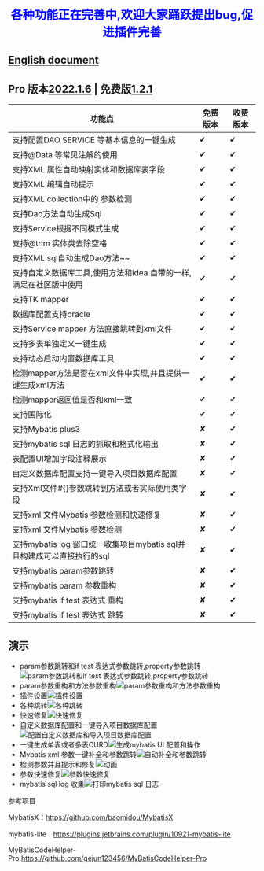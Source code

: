 ### <center><font color=blue size=5>各种功能正在完善中,欢迎大家踊跃提出bug,促进插件完善</font></center>
## [English document](https://github.com/zoulejiu/mybatisSmartCodeHelp/blob/main/README.md)
## Pro 版本[2022.1.6](https://plugins.jetbrains.com/plugin/18389-mybatis-smart-code-help-pro) | 免费版[1.2.1](https://plugins.jetbrains.com/plugin/16245-mybatis-smart-code-help)
功能点  | 免费版本  |  收费版本
-----   | ------ | -----
支持配置DAO SERVICE 等基本信息的一键生成|  ✔ | ✔
支持@Data 等常见注解的使用|  ✔ | ✔
支持XML 属性自动映射实体和数据库表字段|  ✔ | ✔
支持XML 编辑自动提示|  ✔ | ✔
支持XML collection中的 参数检测|  ✔ | ✔
支持Dao方法自动生成Sql|  ✔ | ✔
支持Service根据不同模式生成|  ✔ | ✔
支持@trim 实体类去除空格|  ✔ | ✔
支持XML sql自动生成Dao方法~~|  ✔ | ✔
支持自定义数据库工具,使用方法和idea 自带的一样,满足在社区版中使用|  ✔ | ✔
支持TK mapper|  ✔ | ✔
数据库配置支持oracle|  ✔ | ✔
支持Service mapper 方法直接跳转到xml文件|  ✔ | ✔
支持多表单独定义一键生成|  ✔ | ✔
支持动态启动内置数据库工具|  ✔ | ✔
检测mapper方法是否在xml文件中实现,并且提供一键生成xml方法|  ✔ | ✔
检测mapper返回值是否和xml一致|  ✔ | ✔
支持国际化|  ✔ | ✔
支持Mybatis plus3| ✘|✔
支持mybatis sql 日志的抓取和格式化输出| ✘|✔
表配置UI增加字段注释展示| ✘|✔
自定义数据库配置支持一键导入项目数据库配置| ✘|✔
支持Xml文件#{}参数跳转到方法或者实际使用类字段| ✘|✔
支持xml 文件Mybatis 参数检测和快速修复| ✘|✔
支持xml 文件Mybatis 参数检测| ✘|✔
支持mybatis log 窗口统一收集项目mybatis sql并且构建成可以直接执行的sql| ✘|✔
支持mybatis param参数跳转| ✘|✔
支持mybatis param 参数重构| ✘|✔
支持mybatis if test 表达式 重构| ✘|✔
支持mybatis if test 表达式 跳转| ✘|✔
## 演示
- param参数跳转和if test 表达式参数跳转,property参数跳转![param参数跳转和if test 表达式参数跳转,property参数跳转](https://user-images.githubusercontent.com/31949635/160225943-b11b97dc-6a84-445d-a6b4-93e50b68dbe6.gif)
- param参数重构和方法参数重构![param参数重构和方法参数重构](https://user-images.githubusercontent.com/31949635/160225979-6d78960a-80d4-438d-b0e8-960720adb05c.gif)
- 插件设置![插件设置](https://user-images.githubusercontent.com/31949635/154419374-81726a9f-d411-424c-9785-aff768b761f2.gif)
- 各种跳转![各种跳转](https://user-images.githubusercontent.com/31949635/154419392-3d6c0f04-111c-49dd-a032-ed5bb8d74d53.gif)
- 快速修复![快速修复](https://user-images.githubusercontent.com/31949635/154419490-2fcdfbba-f289-4152-a790-22875fc446f5.gif)
- 自定义数据库配置和一键导入项目数据库配置![配置自定义数据库和导入项目数据库配置](https://user-images.githubusercontent.com/31949635/154419550-070db2d8-b159-4a33-8d93-fec1d2975df6.gif)
- 一键生成单表或者多表CURD![生成mybatis UI 配置和操作](https://user-images.githubusercontent.com/31949635/154419631-cc87752d-128b-4bb7-8dc4-ef8ef7ac43a7.gif)
- Mybatis xml 参数一键补全和参数跳转![自动补全和参数跳转](https://user-images.githubusercontent.com/31949635/154419688-4fe6bc14-d991-433a-9018-b7c667968785.gif)
- 检测参数并且提示和修复![动画](https://user-images.githubusercontent.com/31949635/151687957-63e8e956-7738-49e2-a48b-1d6b29bcec18.gif)
- 参数快速修复![参数快速修复](https://user-images.githubusercontent.com/31949635/154419332-ae875668-c780-4fb2-8522-8322bda79beb.gif)
- mybatis sql log 收集![打印mybatis sql 日志](https://user-images.githubusercontent.com/31949635/154420682-52dae594-bb99-4803-886a-48eac1afed27.gif)



参考项目

   MybatisX：https://github.com/baomidou/MybatisX
   
   mybatis-lite：https://plugins.jetbrains.com/plugin/10921-mybatis-lite
   
   MyBatisCodeHelper-Pro:https://github.com/gejun123456/MyBatisCodeHelper-Pro
